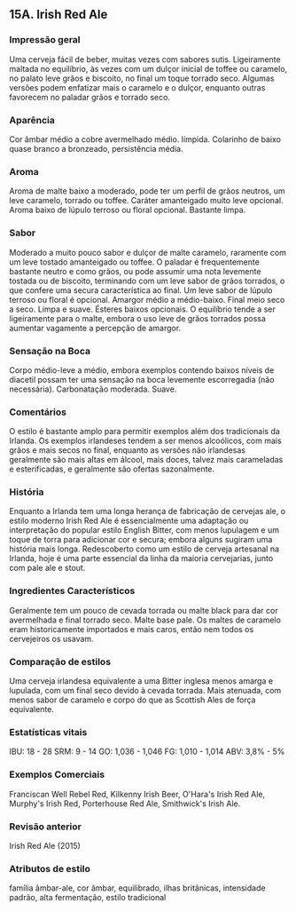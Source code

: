 ## 15A. Irish Red Ale

### Impressão geral

Uma cerveja fácil de beber, muitas vezes com sabores sutis. Ligeiramente maltada no equilíbrio, às vezes com um dulçor inicial de toffee ou caramelo, no palato leve grãos e biscoito, no final um toque torrado seco. Algumas versões podem enfatizar mais o caramelo e o dulçor, enquanto outras favorecem no paladar grãos e torrado seco.

### Aparência

Cor âmbar médio a cobre avermelhado médio. límpida. Colarinho de baixo quase branco a bronzeado, persistência média.

### Aroma

Aroma de malte baixo a moderado, pode ter um perfil de grãos neutros, um leve caramelo, torrado ou toffee. Caráter amanteigado muito leve opcional. Aroma baixo de lúpulo terroso ou floral opcional. Bastante limpa.

### Sabor

Moderado a muito pouco sabor e dulçor de malte caramelo, raramente com um leve tostado amanteigado ou toffee. O paladar é frequentemente bastante neutro e como grãos, ou pode assumir uma nota levemente tostada ou de biscoito, terminando com um leve sabor de grãos torrados, o que confere uma secura característica ao final. Um leve sabor de lúpulo terroso ou floral é opcional. Amargor médio a médio-baixo. Final meio seco a seco. Limpa e suave. Ésteres baixos opcionais. O equilíbrio tende a ser ligeiramente para o malte, embora o uso leve de grãos torrados possa aumentar vagamente a percepção de amargor.

### Sensação na Boca

Corpo médio-leve a médio, embora exemplos contendo baixos níveis de diacetil possam ter uma sensação na boca levemente escorregadia (não necessária). Carbonatação moderada. Suave.

### Comentários

O estilo é bastante amplo para permitir exemplos além dos tradicionais da Irlanda. Os exemplos irlandeses tendem a ser menos alcoólicos, com mais grãos e mais secos no final, enquanto as versões não irlandesas geralmente são mais altas em álcool, mais doces, talvez mais carameladas e esterificadas, e geralmente são ofertas sazonalmente.

### História

Enquanto a Irlanda tem uma longa herança de fabricação de cervejas ale, o estilo moderno Irish Red Ale é essencialmente uma adaptação ou interpretação do popular estilo English Bitter, com menos lupulagem e um toque de torra para adicionar cor e secura; embora alguns sugiram uma história mais longa. Redescoberto como um estilo de cerveja artesanal na Irlanda, hoje é uma parte essencial da linha da maioria cervejarias, junto com pale ale e stout.

### Ingredientes Característicos

Geralmente tem um pouco de cevada torrada ou malte black para dar cor avermelhada e final torrado seco. Malte base pale. Os maltes de caramelo eram historicamente importados e mais caros, então nem todos os cervejeiros os usavam.

### Comparação de estilos

Uma cerveja irlandesa equivalente a uma Bitter inglesa menos amarga e lupulada, com um final seco devido à cevada torrada. Mais atenuada, com menos sabor de caramelo e corpo do que as Scottish Ales de força equivalente.

### Estatísticas vitais

IBU: 18 - 28
SRM: 9 - 14
GO: 1,036 - 1,046
FG: 1,010 - 1,014
ABV: 3,8% - 5%

### Exemplos Comerciais

Franciscan Well Rebel Red, Kilkenny Irish Beer, O'Hara's Irish Red Ale, Murphy's Irish Red, Porterhouse Red Ale, Smithwick's Irish Ale.

### Revisão anterior

Irish Red Ale (2015)

### Atributos de estilo

família âmbar-ale, cor âmbar, equilibrado, ilhas britânicas, intensidade padrão, alta fermentação, estilo tradicional